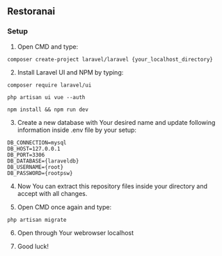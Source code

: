 ## Restoranai
### Setup

1. Open CMD and type:
```
composer create-project laravel/laravel {your_localhost_directory}
```
2. Install Laravel UI and NPM by typing:
```
composer require laravel/ui
```
```
php artisan ui vue --auth
```
```
npm install && npm run dev
```
3. Create a new database with Your desired name and update following information inside .env file by your setup:
```
DB_CONNECTION=mysql
DB_HOST=127.0.0.1     
DB_PORT=3306          
DB_DATABASE={laraveldb} 
DB_USERNAME={root}    
DB_PASSWORD={rootpsw}   
```
4. Now You can extract this repository files inside your directory and accept with all changes.

5. Open CMD once again and type:
```
php artisan migrate
```
6. Open through Your webrowser localhost

7. Good luck!



